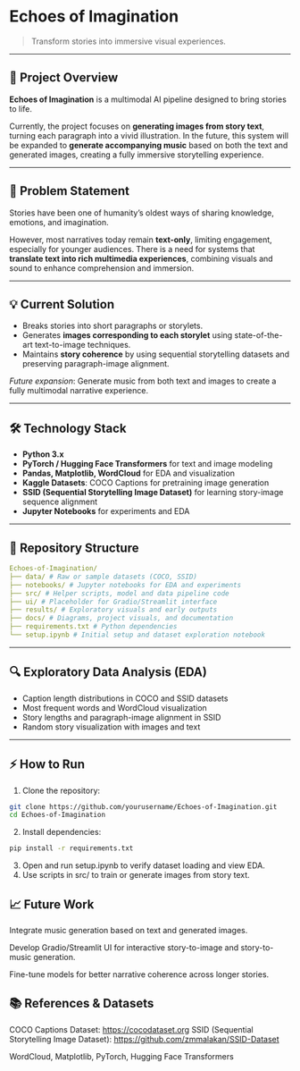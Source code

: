 # Echoes of Imagination


> Transform stories into immersive visual experiences.



---



## 🚀 Project Overview



**Echoes of Imagination** is a multimodal AI pipeline designed to bring stories to life.  

Currently, the project focuses on **generating images from story text**, turning each paragraph into a vivid illustration. In the future, this system will be expanded to **generate accompanying music** based on both the text and generated images, creating a fully immersive storytelling experience.

---

## 🎯 Problem Statement

Stories have been one of humanity’s oldest ways of sharing knowledge, emotions, and imagination.  

However, most narratives today remain **text-only**, limiting engagement, especially for younger audiences. There is a need for systems that **translate text into rich multimedia experiences**, combining visuals and sound to enhance comprehension and immersion.

---

## 💡 Current Solution

- Breaks stories into short paragraphs or storylets.  
- Generates **images corresponding to each storylet** using state-of-the-art text-to-image techniques.  
- Maintains **story coherence** by using sequential storytelling datasets and preserving paragraph-image alignment.  

*Future expansion*: Generate music from both text and images to create a fully multimodal narrative experience.

---

## 🛠️ Technology Stack

- **Python 3.x**  
- **PyTorch / Hugging Face Transformers** for text and image modeling  
- **Pandas, Matplotlib, WordCloud** for EDA and visualization  
- **Kaggle Datasets**: COCO Captions for pretraining image generation  
- **SSID (Sequential Storytelling Image Dataset)** for learning story-image sequence alignment  
- **Jupyter Notebooks** for experiments and EDA  

---

## 📂 Repository Structure

```yaml
Echoes-of-Imagination/
├── data/ # Raw or sample datasets (COCO, SSID)
├── notebooks/ # Jupyter notebooks for EDA and experiments
├── src/ # Helper scripts, model and data pipeline code
├── ui/ # Placeholder for Gradio/Streamlit interface
├── results/ # Exploratory visuals and early outputs
├── docs/ # Diagrams, project visuals, and documentation
├── requirements.txt # Python dependencies
└── setup.ipynb # Initial setup and dataset exploration notebook
```

---

## 🔍 Exploratory Data Analysis (EDA)

- Caption length distributions in COCO and SSID datasets  
- Most frequent words and WordCloud visualization  
- Story lengths and paragraph-image alignment in SSID  
- Random story visualization with images and text
 
---

## ⚡ How to Run

1. Clone the repository:

```bash
git clone https://github.com/yourusername/Echoes-of-Imagination.git
cd Echoes-of-Imagination
```

2. Install dependencies:

```bash
pip install -r requirements.txt
```

3. Open and run setup.ipynb to verify dataset loading and view EDA.
4. Use scripts in src/ to train or generate images from story text.

## 📈 Future Work

Integrate music generation based on text and generated images.

Develop Gradio/Streamlit UI for interactive story-to-image and story-to-music generation.

Fine-tune models for better narrative coherence across longer stories.

## 📚 References \& Datasets

COCO Captions Dataset: https://cocodataset.org
SSID (Sequential Storytelling Image Dataset): https://github.com/zmmalakan/SSID-Dataset

WordCloud, Matplotlib, PyTorch, Hugging Face Transformers

